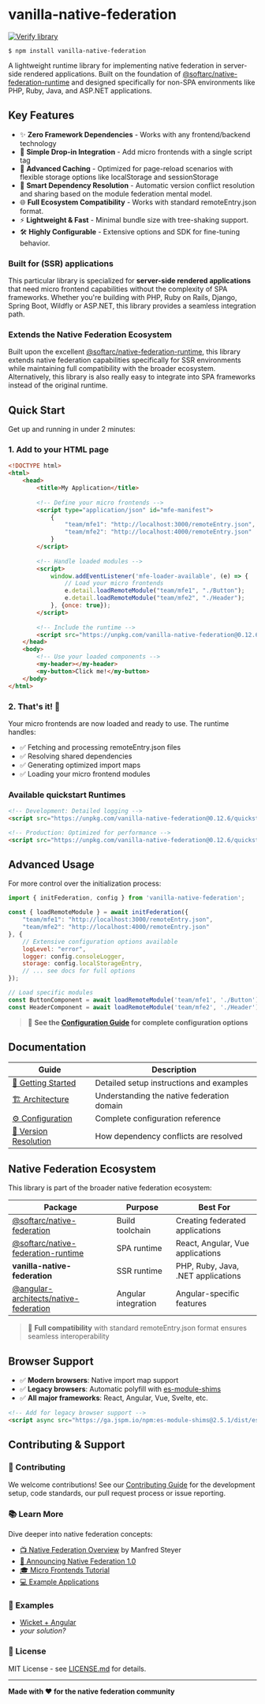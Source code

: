 # vanilla-native-federation

[![Verify library](https://github.com/topicusonderwijs/vanilla-native-federation/actions/workflows/verify-code.yaml/badge.svg)](https://github.com/topicusonderwijs/vanilla-native-federation/actions/workflows/verify-code.yaml)

```
$ npm install vanilla-native-federation
```


A lightweight runtime library for implementing native federation in server-side rendered applications. Built on the foundation of [@softarc/native-federation-runtime](https://www.npmjs.com/package/@softarc/native-federation-runtime) and designed specifically for non-SPA environments like PHP, Ruby, Java, and ASP.NET applications.

## Key Features

- ✨ **Zero Framework Dependencies** - Works with any frontend/backend technology  
- 🚀 **Simple Drop-in Integration** - Add micro frontends with a single script tag  
- 💾 **Advanced Caching** - Optimized for page-reload scenarios with flexible storage options like localStorage and sessionStorage
- 🔄 **Smart Dependency Resolution** - Automatic version conflict resolution and sharing based on the module federation mental model.
- 🌐 **Full Ecosystem Compatibility** - Works with standard remoteEntry.json format.
- ⚡ **Lightweight & Fast** - Minimal bundle size with tree-shaking support.
- 🛠️ **Highly Configurable** - Extensive options and SDK for fine-tuning behavior.

### Built for (SSR) applications

This particular library is specialized for **server-side rendered applications** that need micro frontend capabilities without the complexity of SPA frameworks. Whether you're building with PHP, Ruby on Rails, Django, Spring Boot, Wildfly or ASP.NET, this library provides a seamless integration path.

### Extends the Native Federation Ecosystem
Built upon the excellent [@softarc/native-federation-runtime](https://www.npmjs.com/package/@softarc/native-federation-runtime), this library extends native federation capabilities specifically for SSR environments while maintaining full compatibility with the broader ecosystem. Alternatively, this library is also really easy to integrate into SPA frameworks instead of the original runtime. 

## Quick Start

Get up and running in under 2 minutes:

### 1. Add to your HTML page

```html
<!DOCTYPE html>
<html>
    <head>
        <title>My Application</title>
        
        <!-- Define your micro frontends -->
        <script type="application/json" id="mfe-manifest">
            {
                "team/mfe1": "http://localhost:3000/remoteEntry.json",
                "team/mfe2": "http://localhost:4000/remoteEntry.json"
            }
        </script>
        
        <!-- Handle loaded modules -->
        <script>
            window.addEventListener('mfe-loader-available', (e) => {
                // Load your micro frontends
                e.detail.loadRemoteModule("team/mfe1", "./Button");
                e.detail.loadRemoteModule("team/mfe2", "./Header");
            }, {once: true});
        </script>
        
        <!-- Include the runtime -->
        <script src="https://unpkg.com/vanilla-native-federation@0.12.6/quickstart/debug.mjs"></script>
    </head>
    <body>
        <!-- Use your loaded components -->
        <my-header></my-header>
        <my-button>Click me!</my-button>
    </body>
</html>
```

### 2. That's it! 🎉

Your micro frontends are now loaded and ready to use. The runtime handles:
- ✅ Fetching and processing remoteEntry.json files
- ✅ Resolving shared dependencies
- ✅ Generating optimized import maps
- ✅ Loading your micro frontend modules

### Available quickstart Runtimes

```html
<!-- Development: Detailed logging -->
<script src="https://unpkg.com/vanilla-native-federation@0.12.6/quickstart/debug.mjs"></script>

<!-- Production: Optimized for performance -->
<script src="https://unpkg.com/vanilla-native-federation@0.12.6/quickstart/test.mjs"></script>
```

## Advanced Usage

For more control over the initialization process:

```javascript
import { initFederation, config } from 'vanilla-native-federation';

const { loadRemoteModule } = await initFederation({
    "team/mfe1": "http://localhost:3000/remoteEntry.json",
    "team/mfe2": "http://localhost:4000/remoteEntry.json"
}, {
    // Extensive configuration options available
    logLevel: "error",
    logger: config.consoleLogger,
    storage: config.localStorageEntry,
    // ... see docs for full options
});

// Load specific modules
const ButtonComponent = await loadRemoteModule('team/mfe1', './Button');
const HeaderComponent = await loadRemoteModule('team/mfe2', './Header');
```

> 📖 **See the [Configuration Guide](./docs/config.md) for complete configuration options**

## Documentation

| Guide | Description |
|-------|-------------|
| [🚀 Getting Started](https://github.com/topicusonderwijs/vanilla-native-federation/blob/main/docs/getting-started.md) | Detailed setup instructions and examples |
| [🏗️ Architecture](https://github.com/topicusonderwijs/vanilla-native-federation/blob/main/docs/architecture.md) | Understanding the native federation domain |
| [⚙️ Configuration](https://github.com/topicusonderwijs/vanilla-native-federation/blob/main/docs/config.md) | Complete configuration reference |
| [🔄 Version Resolution](https://github.com/topicusonderwijs/vanilla-native-federation/blob/main/docs/version-resolver.md) | How dependency conflicts are resolved |

## Native Federation Ecosystem

This library is part of the broader native federation ecosystem:

| Package | Purpose | Best For |
|---------|---------|----------|
| [@softarc/native-federation](https://www.npmjs.com/package/@softarc/native-federation) | Build toolchain | Creating federated applications |
| [@softarc/native-federation-runtime](https://www.npmjs.com/package/@softarc/native-federation-runtime) | SPA runtime | React, Angular, Vue applications |
| **vanilla-native-federation** | SSR runtime | PHP, Ruby, Java, .NET applications |
| [@angular-architects/native-federation](https://www.npmjs.com/package/@angular-architects/native-federation) | Angular integration | Angular-specific features |

> 🔗 **Full compatibility** with standard remoteEntry.json format ensures seamless interoperability

## Browser Support

- ✅ **Modern browsers**: Native import map support
- ✅ **Legacy browsers**: Automatic polyfill with [es-module-shims](https://www.npmjs.com/package/es-module-shims)
- ✅ **All major frameworks**: React, Angular, Vue, Svelte, etc.

```html
<!-- Add for legacy browser support -->
<script async src="https://ga.jspm.io/npm:es-module-shims@2.5.1/dist/es-module-shims.js"></script>
```

## Contributing & Support

### 🤝 Contributing
We welcome contributions! See our [Contributing Guide](https://github.com/topicusonderwijs/vanilla-native-federation/blob/main/CONTRIBUTING.md) for the development setup, code standards, our pull request process or issue reporting.

### 📚 Learn More
Dive deeper into native federation concepts:
- [📺 Native Federation Overview](https://www.youtube.com/watch?v=cofoI5_S5lE) by Manfred Steyer
- [📝 Announcing Native Federation 1.0](https://www.angulararchitects.io/blog/announcing-native-federation-1-0/)
- [🎓 Micro Frontends Tutorial](https://www.angulararchitects.io/en/blog/micro-frontends-with-modern-angular-part-1-standalone-and-esbuild/)
- [💻 Example Applications](https://github.com/angular-architects/module-federation-plugin/tree/main/apps)

### 👀 Examples

- [Wicket + Angular](https://github.com/Aukevanoost/native-federation-examples)
- _your solution?_


### 📄 License
MIT License - see [LICENSE.md](https://github.com/topicusonderwijs/vanilla-native-federation/blob/main/LICENSE.md) for details.

---

**Made with ❤️ for the native federation community**